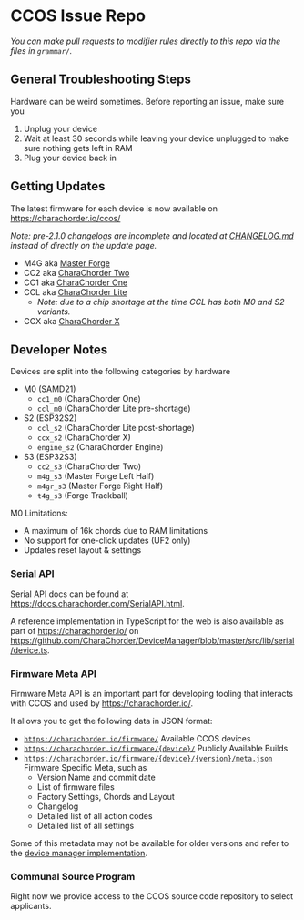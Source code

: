 # CCOS Issue Repo

_You can make pull requests to modifier rules directly to this repo via the files in `grammar/`._

## General Troubleshooting Steps

Hardware can be weird sometimes. Before reporting an issue, make sure you

1. Unplug your device
2. Wait at least 30 seconds while leaving your device unplugged to make sure nothing gets left in RAM
3. Plug your device back in

## Getting Updates

The latest firmware for each device is now available on https://charachorder.io/ccos/

_Note: pre-2.1.0 changelogs are incomplete and located at [CHANGELOG.md](./CHANGELOG.md) instead of directly on the update page._

- M4G aka [Master Forge](https://docs.charachorder.com/Master%20Forge.html#updating-the-firmware)
- CC2 aka [CharaChorder Two](https://docs.charachorder.com/CharaChorder%20Two.html#updating-the-firmware)
- CC1 aka [CharaChorder One](https://docs.charachorder.com/CharaChorder%20One.html#updating-the-firmware)
- CCL aka [CharaChorder Lite](https://docs.charachorder.com/CharaChorder_Lite.html#updating-the-firmware)
  - _Note: due to a chip shortage at the time CCL has both M0 and S2 variants._
- CCX aka [CharaChorder X](https://docs.charachorder.com/CharaChorder%20X.html#updating-the-firmware)

## Developer Notes

Devices are split into the following categories by hardware

- M0 (SAMD21)
  - `cc1_m0` (CharaChorder One)
  - `ccl_m0` (CharaChorder Lite pre-shortage)
- S2 (ESP32S2)
  - `ccl_s2` (CharaChorder Lite post-shortage)
  - `ccx_s2` (CharaChorder X)
  - `engine_s2` (CharaChorder Engine)
- S3 (ESP32S3)
  - `cc2_s3` (CharaChorder Two)
  - `m4g_s3` (Master Forge Left Half)
  - `m4gr_s3` (Master Forge Right Half)
  - `t4g_s3` (Forge Trackball)

M0 Limitations:

- A maximum of 16k chords due to RAM limitations
- No support for one-click updates (UF2 only)
- Updates reset layout & settings

### Serial API

Serial API docs can be found at https://docs.charachorder.com/SerialAPI.html.

A reference implementation in TypeScript for the web is also available as part of https://charachorder.io/ on
https://github.com/CharaChorder/DeviceManager/blob/master/src/lib/serial/device.ts.

### Firmware Meta API

Firmware Meta API is an important part for developing tooling that interacts with CCOS and used by https://charachorder.io/.

It allows you to get the following data in JSON format:

- [`https://charachorder.io/firmware/`](https://charachorder.io/firmware/) Available CCOS devices
- [`https://charachorder.io/firmware/{device}/`](https://charachorder.io/firmware/m4g_s3/) Publicly Available Builds
- [`https://charachorder.io/firmware/{device}/{version}/meta.json`](https://charachorder.io/firmware/m4g_s3/2.1.0/meta.json) Firmware Specific Meta, such as
  - Version Name and commit date
  - List of firmware files
  - Factory Settings, Chords and Layout
  - Changelog
  - Detailed list of all action codes
  - Detailed list of all settings

Some of this metadata may not be available for older versions and refer to the [device manager implementation](https://github.com/CharaChorder/DeviceManager/tree/master/src/lib/meta).

### Communal Source Program

Right now we provide access to the CCOS source code repository to select applicants.
